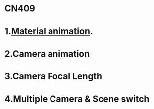 # CN409
# 1.[Material animation](https://duckduckgo.com).

# 2.Camera animation

# 3.Camera Focal Length

# 4.Multiple Camera & Scene switch
